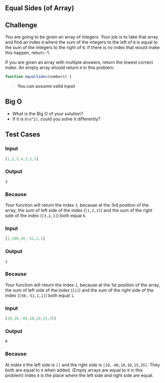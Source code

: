 Equal Sides (of Array)
---

## Challenge

You are going to be given an array of integers. Your job is to take that array and find an index `N` where the sum of the integers to the left of `N` is equal to the sum of the integers to the right of `N`. If there is no index that would make this happen, return -1.

If you are given an array with multiple answers, return the lowest correct index. An empty array should return `0` in this problem.

```js
function equalSides(numbers) {
```

> **You can assume valid input**

## Big O

- What is the Big O of your solution? 
- If it is `O(n^2)`, could you solve it differently?

## Test Cases

### Input

```js
[1,2,3,4,3,2,1]
```

### Output

`3`

### Because

Your function will return the index `3`, because at the 3rd position of the array, the sum of left side of the index (`[1,2,3]`) and the sum of the right side of the index (`[3,2,1]`) both equal `6`.

### Input

```js
[1,100,50,-51,1,1]
```

### Output

`1`

### Because

Your function will return the index `1`, because at the 1st position of the array, the sum of left side of the index (`[1]`) and the sum of the right side of the index (`[50,-51,1,1]`) both equal `1`.

### Input

```js
[20,10,-80,10,10,15,35]
```

### Output

`0`

### Because

At index `0` the left side is `[]` and the right side is `[10,-80,10,10,15,35]`.
They both are equal to `0` when added. (Empty arrays are equal to `0` in this problem)
Index `0` is the place where the left side and right side are equal.
